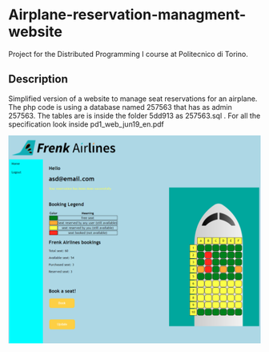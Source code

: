 # Airplane-reservation-managment-website
Project for the Distributed Programming I course at Politecnico di Torino.

## Description
Simplified version of a website to manage seat reservations for an airplane.
The php code is using  a database named 257563 that has as admin 257563. The tables are is inside the folder 5dd913 as 257563.sql . 
For all the specification look inside pd1_web_jun19_en.pdf

![FrenkAirlines](website_screen.png "")